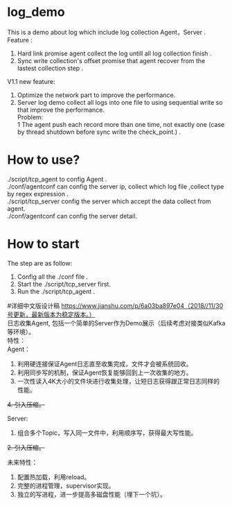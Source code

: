 # log_demo
This is a demo about log which include log collection Agent，Server .  
Feature :  
1. Hard link promise agent collect the log untill all log collection finish .  
2. Sync write collection's offset promise that agent recover from the lastest collection step .  

V1.1 new feature:  
1. Optimize the network part to improve the performance.  
2. Server log demo collect all logs into one file to using sequential write so that improve the performance.  
Problem:    
1 The agent push each record more than one time, not exactly one (case by thread shutdown before sync write the check_point.) .     
# How to use?  
./script/tcp_agent to config Agent .  
./conf/agentconf can config the server ip, collect which log file ,collect type by regex expression .  
./script/tcp_server config the server which accept the data collect from agent.  
./conf/agentconf can config the server detail.  
# How to start   
The step are as follow:  
1. Config all the ./conf file .  
2. Start the ./script/tcp_server first.  
3. Run the ./script/tcp_agent .  

#详细中文版设计稿
https://www.jianshu.com/p/6a03ba897e04（2018//11/30号更新，最新版本为稳定版本。）  
日志收集Agent, 包括一个简单的Server作为Demo展示（后续考虑对接类似Kafka等环境）。  
特性：  
Agent：  
1. 利用硬连接保证Agent日志直至收集完成，文件才会被系统回收。  
2. 利用同步写的机制，保证Agent恢复能够回到上一次收集的地方。 
3. 一次性读入4K大小的文件块进行收集处理，让短日志获得跟正常日志同样的性能。  

~~4. 引入压缩。~~  

Server:  
1. 组合多个Topic，写入同一文件中，利用顺序写，获得最大写性能。 

~~2. 引入压缩。~~   

未来特性：
1. 配置热加载，利用reload。
2. 完整的进程管理，supervisor实现。
3. 独立的写进程，进一步提高多磁盘性能（埋下一个坑）。
